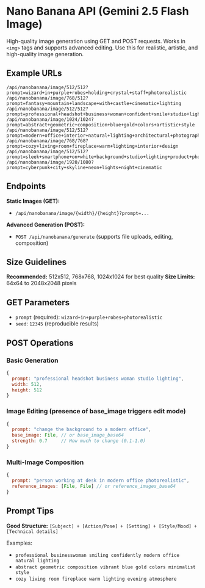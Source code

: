 # Nano Banana API (Gemini 2.5 Flash Image)

High-quality image generation using GET and POST requests. Works in `<img>` tags and supports advanced editing.
Use this for realistic, artistic, and high-quality image generation.

## Example URLs

```
/api/nanobanana/image/512/512?prompt=wizard+in+purple+robes+holding+crystal+staff+photorealistic
/api/nanobanana/image/768/512?prompt=fantasy+mountain+landscape+with+castle+cinematic+lighting
/api/nanobanana/image/512/512?prompt=professional+headshot+business+woman+confident+smile+studio+lighting
/api/nanobanana/image/1024/1024?prompt=abstract+geometric+composition+blue+gold+colors+artistic+style
/api/nanobanana/image/512/512?prompt=modern+office+interior+natural+lighting+architectural+photography
/api/nanobanana/image/768/768?prompt=cozy+living+room+fireplace+warm+lighting+interior+design
/api/nanobanana/image/512/512?prompt=sleek+smartphone+on+white+background+studio+lighting+product+photography
/api/nanobanana/image/1920/1080?prompt=cyberpunk+city+skyline+neon+lights+night+cinematic
```

## Endpoints

**Static Images (GET):**
- `/api/nanobanana/image/{width}/{height}?prompt=...`

**Advanced Generation (POST):**
- `POST /api/nanobanana/generate` (supports file uploads, editing, composition)

## Size Guidelines

**Recommended:** 512x512, 768x768, 1024x1024 for best quality
**Size Limits:** 64x64 to 2048x2048 pixels

## GET Parameters

- `prompt` (required): `wizard+in+purple+robes+photorealistic`
- `seed`: `12345` (reproducible results)

## POST Operations

### Basic Generation
```javascript
{
  prompt: "professional headshot business woman studio lighting",
  width: 512,
  height: 512
}
```

### Image Editing (presence of base_image triggers edit mode)
```javascript
{
  prompt: "change the background to a modern office",
  base_image: File, // or base_image_base64
  strength: 0.7     // How much to change (0.1-1.0)
}
```

### Multi-Image Composition
```javascript
{
  prompt: "person working at desk in modern office photorealistic",
  reference_images: [File, File] // or reference_images_base64
}
```

## Prompt Tips

**Good Structure:** `[Subject] + [Action/Pose] + [Setting] + [Style/Mood] + [Technical details]`

Examples:
- `professional businesswoman smiling confidently modern office natural lighting`
- `abstract geometric composition vibrant blue gold colors minimalist style`
- `cozy living room fireplace warm lighting evening atmosphere`